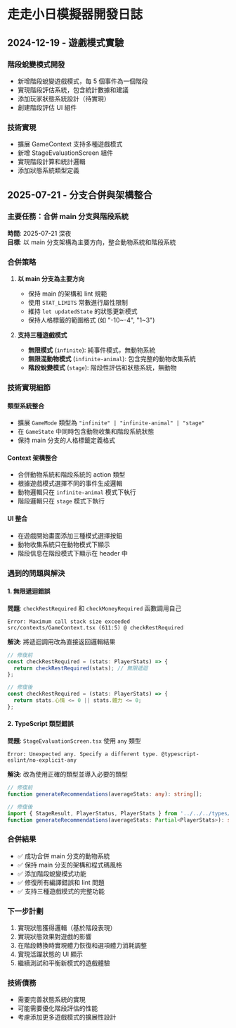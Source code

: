 # 走走小日模擬器開發日誌

## 2024-12-19 - 遊戲模式實驗

### 階段蛻變模式開發

- 新增階段蛻變遊戲模式，每 5 個事件為一個階段
- 實現階段評估系統，包含統計數據和建議
- 添加玩家狀態系統設計（待實現）
- 創建階段評估 UI 組件

### 技術實現

- 擴展 GameContext 支持多種遊戲模式
- 新增 StageEvaluationScreen 組件
- 實現階段計算和統計邏輯
- 添加狀態系統類型定義

## 2025-07-21 - 分支合併與架構整合

### 主要任務：合併 main 分支與階段系統

**時間**: 2025-07-21 深夜  
**目標**: 以 main 分支架構為主要方向，整合動物系統和階段系統

### 合併策略

1. **以 main 分支為主要方向**

   - 保持 main 的架構和 lint 規範
   - 使用 `STAT_LIMITS` 常數進行屬性限制
   - 維持 `let updatedState` 的狀態更新模式
   - 保持人格標籤的範圍格式 (如 "-10~-4", "1~3")

2. **支持三種遊戲模式**
   - **無限模式** (`infinite`): 純事件模式，無動物系統
   - **無限混動物模式** (`infinite-animal`): 包含完整的動物收集系統
   - **階段蛻變模式** (`stage`): 階段性評估和狀態系統，無動物

### 技術實現細節

#### 類型系統整合

- 擴展 `GameMode` 類型為 `"infinite" | "infinite-animal" | "stage"`
- 在 `GameState` 中同時包含動物收集和階段系統狀態
- 保持 main 分支的人格標籤定義格式

#### Context 架構整合

- 合併動物系統和階段系統的 action 類型
- 根據遊戲模式選擇不同的事件生成邏輯
- 動物邏輯只在 `infinite-animal` 模式下執行
- 階段邏輯只在 `stage` 模式下執行

#### UI 整合

- 在遊戲開始畫面添加三種模式選擇按鈕
- 動物收集系統只在動物模式下顯示
- 階段信息在階段模式下顯示在 header 中

### 遇到的問題與解決

#### 1. 無限遞迴錯誤

**問題**: `checkRestRequired` 和 `checkMoneyRequired` 函數調用自己

```
Error: Maximum call stack size exceeded
src/contexts/GameContext.tsx (611:5) @ checkRestRequired
```

**解決**: 將遞迴調用改為直接返回邏輯結果

```typescript
// 修復前
const checkRestRequired = (stats: PlayerStats) => {
  return checkRestRequired(stats); // 無限遞迴
};

// 修復後
const checkRestRequired = (stats: PlayerStats) => {
  return stats.心情 <= 0 || stats.體力 <= 0;
};
```

#### 2. TypeScript 類型錯誤

**問題**: `StageEvaluationScreen.tsx` 使用 `any` 類型

```
Error: Unexpected any. Specify a different type. @typescript-eslint/no-explicit-any
```

**解決**: 改為使用正確的類型並導入必要的類型

```typescript
// 修復前
function generateRecommendations(averageStats: any): string[];

// 修復後
import { StageResult, PlayerStatus, PlayerStats } from '../../../types/game';
function generateRecommendations(averageStats: Partial<PlayerStats>): string[];
```

### 合併結果

- ✅ 成功合併 main 分支的動物系統
- ✅ 保持 main 分支的架構和程式碼風格
- ✅ 添加階段蛻變模式功能
- ✅ 修復所有編譯錯誤和 lint 問題
- ✅ 支持三種遊戲模式的完整功能

### 下一步計劃

1. 實現狀態獲得邏輯（基於階段表現）
2. 實現狀態效果對遊戲的影響
3. 在階段轉換時實現體力恢復和選項體力消耗調整
4. 實現活躍狀態的 UI 顯示
5. 繼續測試和平衡新模式的遊戲體驗

### 技術債務

- 需要完善狀態系統的實現
- 可能需要優化階段評估的性能
- 考慮添加更多遊戲模式的擴展性設計

